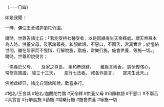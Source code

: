 （一一〇四）

如是我聞：

一時，佛住王舍城迦蘭陀竹園。

爾時，世尊告諸比丘：「若能受持七種受者，以是因緣得生天帝釋處。謂天帝釋本為人時，供養父母，及家諸尊長，和顏軟語，不惡口，不兩舌，常真實言；於慳悋世間，雖在居家而不慳惜，行解脫施，勤施，常樂行施，施會供養，等施一切。」爾時，世尊即說偈言：

「供養於父母，　　及家之尊長，
柔和恭遜辭，　　離麁言兩舌。
調伏慳悋心，　　常修真實語，
彼三十三天，　　見行七法者。
咸各作是言，　　當來生此天。」

佛說此經已，諸比丘聞佛所說，歡喜奉行。

#地名/王舍城
#地名/迦蘭陀竹園
#天帝釋
#供養父母
#和顏軟語
#不惡口
#不兩舌
#真實言
#行解脫施
#勤施
#常樂行施
#施會供養
#等施一切
